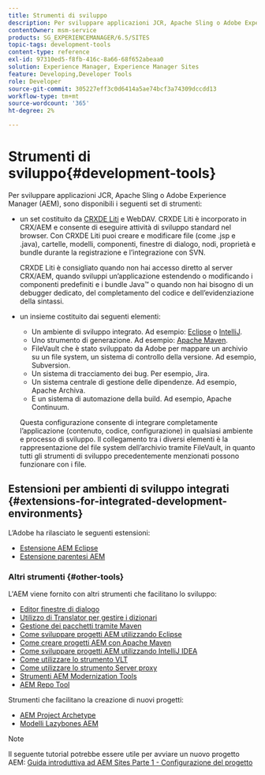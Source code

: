 ```yaml
---
title: Strumenti di sviluppo
description: Per sviluppare applicazioni JCR, Apache Sling o Adobe Experience Manager, sono disponibili diversi set di strumenti.
contentOwner: msm-service
products: SG_EXPERIENCEMANAGER/6.5/SITES
topic-tags: development-tools
content-type: reference
exl-id: 97310ed5-f8fb-416c-8a66-68f652abeaa0
solution: Experience Manager, Experience Manager Sites
feature: Developing,Developer Tools
role: Developer
source-git-commit: 305227eff3c0d6414a5ae74bcf3a74309dccdd13
workflow-type: tm+mt
source-wordcount: '365'
ht-degree: 2%

---
```


# Strumenti di sviluppo{#development-tools}

Per sviluppare applicazioni JCR, Apache Sling o Adobe Experience Manager (AEM), sono disponibili i seguenti set di strumenti:

* un set costituito da [CRXDE Liti](/help/sites-developing/developing-with-crxde-lite.md) e WebDAV. CRXDE Liti è incorporato in CRX/AEM e consente di eseguire attività di sviluppo standard nel browser. Con CRXDE Liti puoi creare e modificare file (come .jsp e .java), cartelle, modelli, componenti, finestre di dialogo, nodi, proprietà e bundle durante la registrazione e l’integrazione con SVN.

  CRXDE Liti è consigliato quando non hai accesso diretto al server CRX/AEM, quando sviluppi un’applicazione estendendo o modificando i componenti predefiniti e i bundle Java™ o quando non hai bisogno di un debugger dedicato, del completamento del codice e dell’evidenziazione della sintassi.

* un insieme costituito dai seguenti elementi:
   * Un ambiente di sviluppo integrato. Ad esempio: [Eclipse](/help/sites-developing/howto-projects-eclipse.md) o [IntelliJ](/help/sites-developing/ht-intellij.md).
   * Uno strumento di generazione. Ad esempio: [Apache Maven](/help/sites-developing/ht-projects-maven.md).
   * FileVault che è stato sviluppato da Adobe per mappare un archivio su un file system, un sistema di controllo della versione. Ad esempio, Subversion.
   * Un sistema di tracciamento dei bug. Per esempio, Jira.
   * Un sistema centrale di gestione delle dipendenze. Ad esempio, Apache Archiva.
   * E un sistema di automazione della build. Ad esempio, Apache Continuum.

  Questa configurazione consente di integrare completamente l’applicazione (contenuto, codice, configurazione) in qualsiasi ambiente e processo di sviluppo. Il collegamento tra i diversi elementi è la rappresentazione del file system dell’archivio tramite FileVault, in quanto tutti gli strumenti di sviluppo precedentemente menzionati possono funzionare con i file.

## Estensioni per ambienti di sviluppo integrati {#extensions-for-integrated-development-environments}

L’Adobe ha rilasciato le seguenti estensioni:

* [Estensione AEM Eclipse](/help/sites-developing/aem-eclipse.md)
* [Estensione parentesi AEM](/help/sites-developing/aem-brackets.md)

### Altri strumenti {#other-tools}

L&#39;AEM viene fornito con altri strumenti che facilitano lo sviluppo:

* [Editor finestre di dialogo](/help/sites-developing/dialog-editor.md)
* [Utilizzo di Translator per gestire i dizionari](/help/sites-developing/i18n-translator.md)
* [Gestione dei pacchetti tramite Maven](/help/sites-developing/vlt-mavenplugin.md)
* [Come sviluppare progetti AEM utilizzando Eclipse](/help/sites-developing/howto-projects-eclipse.md)
* [Come creare progetti AEM con Apache Maven](/help/sites-developing/ht-projects-maven.md)
* [Come sviluppare progetti AEM utilizzando IntelliJ IDEA](/help/sites-developing/ht-intellij.md)
* [Come utilizzare lo strumento VLT](/help/sites-developing/ht-vlttool.md)
* [Come utilizzare lo strumento Server proxy](/help/sites-developing/ht-proxy-server.md)
* [Strumenti AEM Modernization Tools](/help/sites-developing/modernization-tools.md)
* [AEM Repo Tool](/help/sites-developing/aem-repo-tool.md)

Strumenti che facilitano la creazione di nuovi progetti:

* [AEM Project Archetype](https://github.com/adobe/aem-project-archetype)
* [Modelli Lazybones AEM](https://github.com/Adobe-Consulting-Services/lazybones-aem-templates)

>[!NOTE]
>
>Il seguente tutorial potrebbe essere utile per avviare un nuovo progetto AEM:
>[Guida introduttiva ad AEM Sites Parte 1 - Configurazione del progetto](https://helpx.adobe.com/experience-manager/kt/sites/using/getting-started-wknd-tutorial-develop/part1.html)
